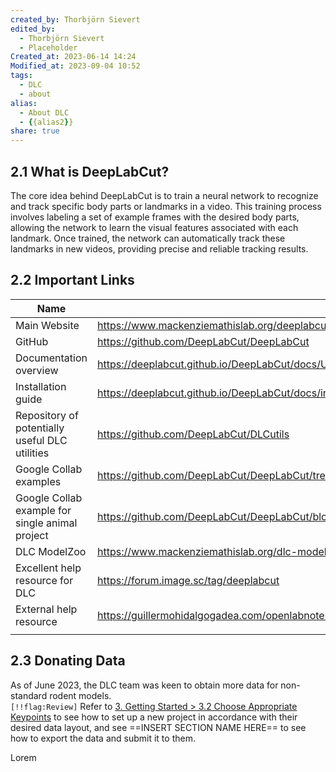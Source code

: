 ```yaml
---  
created_by: Thorbjörn Sievert  
edited_by:  
  - Thorbjörn Sievert  
  - Placeholder  
Created_at: 2023-06-14 14:24  
Modified_at: 2023-09-04 10:52  
tags:  
  - DLC  
  - about  
alias:  
  - About DLC  
  - {{alias2}}  
share: true  
---  
```

  
## 2.1 What is DeepLabCut?  
The core idea behind DeepLabCut is to train a neural network to recognize and track specific body parts or landmarks in a video. This training process involves labeling a set of example frames with the desired body parts, allowing the network to learn the visual features associated with each landmark. Once trained, the network can automatically track these landmarks in new videos, providing precise and reliable tracking results.  
  
## 2.2 Important Links  
  
| Name                                            | Link                                                                                                              |  
| ----------------------------------------------- | ----------------------------------------------------------------------------------------------------------------- |  
| Main Website                                    | <https://www.mackenziemathislab.org/deeplabcut-home>                                                              |  
| GitHub                                          | <https://github.com/DeepLabCut/DeepLabCut>                                                                        |  
| Documentation overview                          | <https://deeplabcut.github.io/DeepLabCut/docs/UseOverviewGuide.html>                                              |  
| Installation guide                              | <https://deeplabcut.github.io/DeepLabCut/docs/installation.html>                                                  |  
| Repository of potentially useful DLC utilities  | <https://github.com/DeepLabCut/DLCutils>                                                                          |  
| Google Collab examples                          | <https://github.com/DeepLabCut/DeepLabCut/tree/main/examples/COLAB>                                                 |  
| Google Collab example for single animal project | <https://github.com/DeepLabCut/DeepLabCut/blob/main/examples/COLAB/COLAB_YOURDATA_TrainNetwork_VideoAnalysis.ipynb> |  
| DLC ModelZoo                                    | <https://www.mackenziemathislab.org/dlc-modelzoo>                                                                   |  
| Excellent help resource for DLC            | <https://forum.image.sc/tag/deeplabcut>                                                                             |  
| External help resource                          | <https://guillermohidalgogadea.com/openlabnotebook/refining-your-dlc-model/>                                        |  
|                                                 |                                                                                                                   |  
  
## 2.3 Donating Data  
As of June 2023, the DLC team was keen to obtain more data for non-standard rodent models.  
`[!!flag:Review]` Refer to [3. Getting Started > 3.2 Choose Appropriate Keypoints](./3.%20Getting%20Started.md#3.2%20Choose%20Appropriate%20Keypoints) to see how to set up a new project in accordance with their desired data layout, and see ==INSERT SECTION NAME HERE== to see how to export the data and submit it to them.  
  
Lorem  
